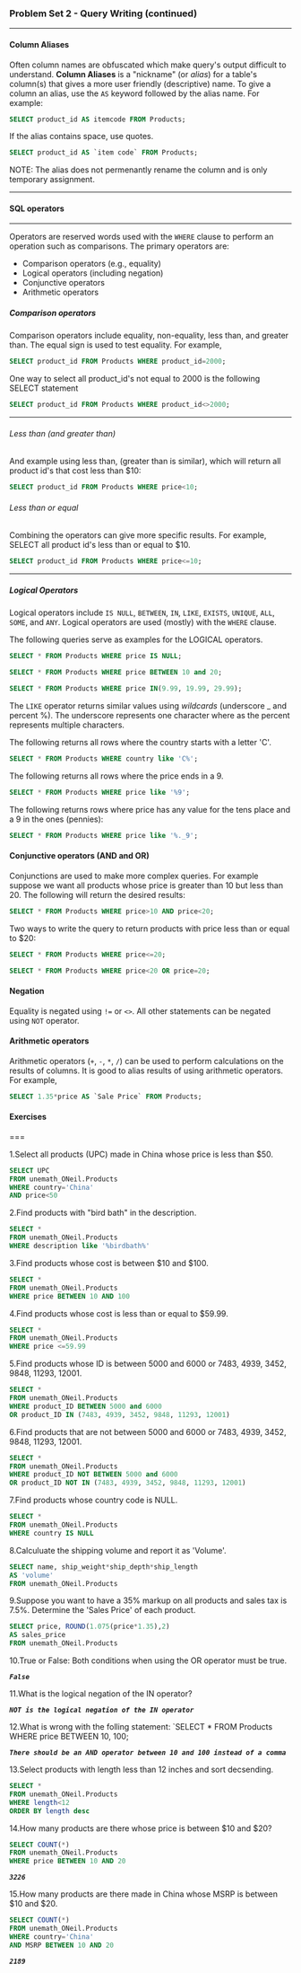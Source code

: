 ### Problem Set 2 - Query Writing (continued)
---



#### Column Aliases

Often column names are obfuscated which make query's output difficult to understand. 
**Column Aliases** is a "nickname" (or *alias*) for a table's column(s) that gives a more user friendly (descriptive) name.
To give a column an alias, use the `AS` keyword followed by the alias name.  For example:

```SQL
SELECT product_id AS itemcode FROM Products;
```

If the alias contains space, use quotes.  

```SQL
SELECT product_id AS `item code` FROM Products;
```

NOTE: The alias does not permenantly rename the column and is only temporary assignment.




---

#### SQL operators

---

Operators are reserved words used with the `WHERE` clause to perform an operation such as comparisons.  The primary operators are:

- Comparison operators (e.g., equality)
- Logical operators (including negation)
- Conjunctive operators
- Arithmetic operators

##### Comparison operators

Comparison operators include equality, non-equality, less than, and greater than.  The equal sign is used to test equality.  For example, 

```SQL
SELECT product_id FROM Products WHERE product_id=2000;
```
One way to select all product_id's not equal to 2000 is the following SELECT statement 

```SQL
SELECT product_id FROM Products WHERE product_id<>2000;
```
---

###### Less than (and greater than)

And example using less than, (greater than is similar), which will return all product id's that cost less than $10:

```SQL
SELECT product_id FROM Products WHERE price<10;
```

###### Less than or equal

Combining the operators can give more specific results.  For example, SELECT all product id's less than or equal to $10.


```SQL
SELECT product_id FROM Products WHERE price<=10;
```

---

##### Logical Operators

Logical operators include `IS NULL`, `BETWEEN`, `IN`, `LIKE`, `EXISTS`, `UNIQUE`, `ALL`, `SOME`, and `ANY`.
Logical operators are used (mostly) with the `WHERE` clause.  

The following queries serve as examples for the LOGICAL operators.


```SQL
SELECT * FROM Products WHERE price IS NULL;
```


```SQL
SELECT * FROM Products WHERE price BETWEEN 10 and 20;
```


```SQL
SELECT * FROM Products WHERE price IN(9.99, 19.99, 29.99);
```

The `LIKE` operator returns similar values using *wildcards* (underscore _ and percent %).  The underscore represents one character where as the percent represents multiple characters.

The following returns all rows where the country starts with a letter 'C'.  

```SQL
SELECT * FROM Products WHERE country like 'C%';
```

The following returns all rows where the price ends in a 9.


```SQL
SELECT * FROM Products WHERE price like '%9';
```

The following returns rows where price has any value for the tens place and a 9 in the ones (pennies):


```SQL
SELECT * FROM Products WHERE price like '%._9';
```

#### Conjunctive operators (AND and OR)

Conjunctions are used to make more complex queries.  For example suppose we want all products whose price is greater than 10 but less than 20.  The following will return the desired results:

```SQL
SELECT * FROM Products WHERE price>10 AND price<20;
```

Two ways to write the query to return products with price less than or equal to $20:


```SQL
SELECT * FROM Products WHERE price<=20;
```


```SQL
SELECT * FROM Products WHERE price<20 OR price=20;
```

#### Negation

Equality is negated using `!=` or `<>`.  All other statements can be negated using `NOT` operator. 



#### Arithmetic operators

Arithmetic operators (`+`, `-`, `*`, `/`) can be used to perform calculations on the results of columns.  It is good to alias results of using arithmetic operators.  For example, 


```SQL
SELECT 1.35*price AS `Sale Price` FROM Products;
```




#### Exercises


===

1.Select all products (UPC) made in China whose price is less than $50.

```SQL
SELECT UPC
FROM unemath_ONeil.Products
WHERE country='China'
AND price<50
```

2.Find products with "bird bath" in the description.

```SQL
SELECT *
FROM unemath_ONeil.Products
WHERE description like '%birdbath%'
```

3.Find products whose cost is between $10 and $100.

```SQL
SELECT *
FROM unemath_ONeil.Products
WHERE price BETWEEN 10 AND 100
```

4.Find products whose cost is less than or equal to $59.99.

```SQL
SELECT *
FROM unemath_ONeil.Products
WHERE price <=59.99
```

5.Find products whose ID is between 5000 and 6000 or 7483, 4939, 3452, 9848, 11293, 12001.

```SQL
SELECT *
FROM unemath_ONeil.Products
WHERE product_ID BETWEEN 5000 and 6000
OR product_ID IN (7483, 4939, 3452, 9848, 11293, 12001)
```

6.Find products that are not between 5000 and 6000 or 7483, 4939, 3452, 9848, 11293, 12001.

```SQL
SELECT *
FROM unemath_ONeil.Products
WHERE product_ID NOT BETWEEN 5000 and 6000
OR product_ID NOT IN (7483, 4939, 3452, 9848, 11293, 12001)
```

7.Find products whose country code is NULL.

```SQL
SELECT *
FROM unemath_ONeil.Products
WHERE country IS NULL
```

8.Calculuate the shipping volume and report it as 'Volume'.

```SQL
SELECT name, ship_weight*ship_depth*ship_length 
AS 'volume'
FROM unemath_ONeil.Products
```

9.Suppose you want to have a 35% markup on all products and sales tax is 7.5%.  Determine the 'Sales Price' of each product.

```SQL
SELECT price, ROUND(1.075(price*1.35),2)
AS sales_price
FROM unemath_ONeil.Products
```
10.True or False: Both conditions when using the OR operator must be true.

***`False`***

11.What is the logical negation of the IN operator?

***`NOT is the logical negation of the IN operator`***

12.What is wrong with the folling statement: `SELECT * FROM Products WHERE price BETWEEN 10, 100;

***`There should be an AND operator between 10 and 100 instead of a comma`***

13.Select products with length less than 12 inches and sort decsending.

```SQL
SELECT *
FROM unemath_ONeil.Products
WHERE length<12
ORDER BY length desc
```

14.How many products are there whose price is between $10 and $20?

```SQL
SELECT COUNT(*)
FROM unemath_ONeil.Products
WHERE price BETWEEN 10 AND 20
```
***`3226`***

15.How many products are there made in China whose MSRP is between $10 and $20.

```SQL
SELECT COUNT(*)
FROM unemath_ONeil.Products
WHERE country='China'
AND MSRP BETWEEN 10 AND 20
```

***`2189`***


